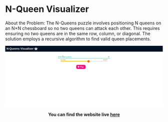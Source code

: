 # N-Queen Visualizer

About the Problem:
The N-Queens puzzle involves positioning N queens on an N×N chessboard so no two queens can attack each other. This requires ensuring no two queens are in the same row, column, or diagonal. The solution employs a recursive algorithm to find valid queen placements.

![N-Queen-visualisation](visualisation.gif)

**<p align='center'>You can find the website live <a href="https://nqueen.netlify.app/">here</a></p>**
